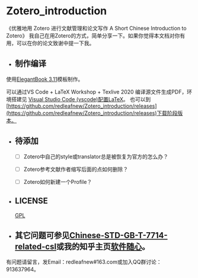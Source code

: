 # Zotero_introduction
《优雅地用 Zotero 进行文献管理和论文写作
A Short Chinese Introduction to Zotero》
我自己在用Zotero的方式，简单分享一下。如果你觉得本文档对你有用，可以在你的论文致谢中提一下我。

* ## 制作编译 

使用[ElegantBook 3.11](https://github.com/ElegantLaTeX/ElegantBook)模板制作。

可以通过VS Code + LaTeX Workshop + Texlive 2020 编译源文件生成PDF，环境搭建见
[Visual Studio Code (vscode)配置LaTeX](https://zhuanlan.zhihu.com/p/166523064)。
也可以到[https://github.com/redleafnew/Zotero_introduction/releases](https://github.com/redleafnew/Zotero_introduction/releases)下载阶段版本。

* ## 待添加

  -  [ ] Zotero中自己的style或translator总是被恢复为官方的怎么办？
  -  [ ] Zotero参考文献作者缩写后面的点如何删除？
  -  [ ] Zotero如何新建一个Profile？


* ## LICENSE
  [GPL](https://www.gnu.org/licenses/gpl-3.0.txt)

* ## 其它问题可参见[Chinese-STD-GB-T-7714-related-csl](https://github.com/redleafnew/Chinese-std-GB-T-7714-related-csl)或我的知乎主页[软件随心](https://zhuanlan.zhihu.com/c_1071081428967743488)。


有问题请留言，发Email：redleafnew#163.com或加入QQ群讨论：913637964。 
